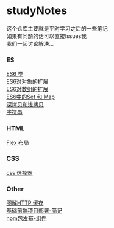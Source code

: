 # studyNotes
这个仓库主要就是平时学习之后的一些笔记<br>
如果有问题的话可以直接Issues我<br>
我们一起讨论解决...<br>

### ES
[ES6 类](https://github.com/yangzaiwangzi/studyNotes/blob/master/class.md)<br>
[ES6对对象的扩展](https://github.com/yangzaiwangzi/studyNotes/blob/master/upDateObject.md)<br>
[ES6对数组的扩展](https://github.com/yangzaiwangzi/studyNotes/blob/master/updateArray.md)<br>
[ES6中的Set 和 Map](https://github.com/yangzaiwangzi/studyNotes/blob/master/Set&Map.md)<br>
[深拷贝和浅拷贝](https://github.com/yangzaiwangzi/studyNotes/blob/master/extend.md)<br>
[字符串](https://github.com/yangzaiwangzi/studyNotes/blob/master/upDateString.md)<br>

### HTML
[Flex 布局](https://github.com/yangzaiwangzi/studyNotes/blob/master/flexible.md)<br>

### CSS
[css 选择器](https://github.com/yangzaiwangzi/studyNotes/blob/master/cssSelector.md)<br>

### Other
[图解HTTP 缓存](https://github.com/yangzaiwangzi/studyNotes/blob/master/HTTPcache.md)<br>
[基础前端项目部署-简记](https://github.com/yangzaiwangzi/studyNotes/blob/master/centOsToProject.md)<br> 
[npm包发布-组件](https://github.com/yangzaiwangzi/studyNotes/blob/master/publishNpm.md)<br>

